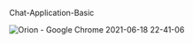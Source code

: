 Chat-Application-Basic


![Orion - Google Chrome 2021-06-18 22-41-06](https://user-images.githubusercontent.com/75296875/122596824-13212100-d088-11eb-859c-402c3bc19caa.gif)

